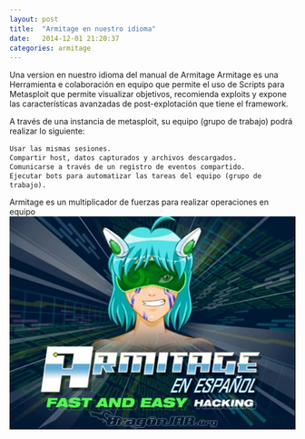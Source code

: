```yaml
---
layout: post
title:  "Armitage en nuestro idioma"
date:   2014-12-01 21:20:37
categories: armitage
---
```


Una version en nuestro idioma del manual de Armitage 
Armitage es una  Herramienta e colaboración en equipo que permite el uso de Scripts para Metasploit que permite visualizar objetivos, recomienda exploits y expone las características avanzadas de post-explotación que tiene el framework.

A través de una instancia de metasploit, su equipo (grupo de trabajo) podrá realizar lo siguiente:

    Usar las mismas sesiones.
    Compartir host, datos capturados y archivos descargados.
    Comunicarse a través de un registro de eventos compartido.
    Ejecutar bots para automatizar las tareas del equipo (grupo de trabajo).

Armitage es un multiplicador de fuerzas para realizar operaciones en equipo
<a href="http://www.dragonjar.org/manual-de-armitage-en-espanol.xhtml" target="_blank">
<img src="/images/Armitage.png">
<a/>


